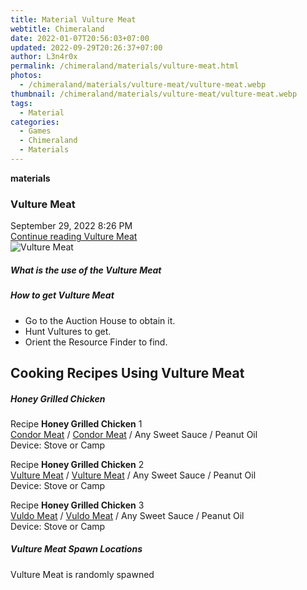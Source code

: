 ```yaml
---
title: Material Vulture Meat
webtitle: Chimeraland
date: 2022-01-07T20:56:03+07:00
updated: 2022-09-29T20:26:37+07:00
author: L3n4r0x
permalink: /chimeraland/materials/vulture-meat.html
photos:
  - /chimeraland/materials/vulture-meat/vulture-meat.webp
thumbnail: /chimeraland/materials/vulture-meat/vulture-meat.webp
tags:
  - Material
categories:
  - Games
  - Chimeraland
  - Materials
---
```


<section id="bootstrap-wrapper">
  <link
    rel="stylesheet"
    href="https://cdn.statically.io/gh/dimaslanjaka/Web-Manajemen/40ac3225/css/bootstrap-4.5-wrapper.css"
  />
  <div
    class="row g-0 border rounded overflow-hidden flex-md-row mb-4 shadow-sm position-relative"
  >
    <div class="col p-4 d-flex flex-column position-static">
      <strong class="d-inline-block mb-2 text-success">materials</strong>
      <h3 class="mb-0">Vulture Meat</h3>
      <div class="mb-1 text-muted">September 29, 2022 8:26 PM</div>
      <a
        href="/chimeraland/materials/vulture-meat.html"
        class="stretched-link d-none"
        >Continue reading Vulture Meat</a
      >
    </div>
    <div class="col-auto d-none d-lg-block">
      <img
        src="/chimeraland/materials/vulture-meat/vulture-meat.webp"
        alt="Vulture Meat"
      />
    </div>
  </div>
  <div class="row">
    <div class="col-lg-6 col-12 mb-2">
      <div class="card">
        <div class="card-body">
          <h5 class="card-title">What is the use of the Vulture Meat</h5>
          <div class="card-text"><ul></ul></div>
        </div>
      </div>
    </div>
    <div class="col-lg-6 col-12 mb-2">
      <div class="card">
        <div class="card-body">
          <h5 class="card-title">How to get Vulture Meat</h5>
          <div class="card-text">
            <ul>
              <li>Go to the Auction House to obtain it.</li>
              <li>Hunt Vultures to get.</li>
              <li>Orient the Resource Finder to find.</li>
            </ul>
          </div>
        </div>
      </div>
    </div>
    <div class="col-12 mb-2">
      <h2 id="cookable">Cooking Recipes Using Vulture Meat</h2>
      <div id="recipe-honey-grilled-chicken">
        <h5 id="item-honey-grilled-chicken">Honey Grilled Chicken</h5>
        <div class="mb-2">
          <p class="fs-5">
            Recipe <b>Honey Grilled Chicken</b> 1<br /><a
              class="text-decoration-none"
              href="/chimeraland/materials/condor-meat.html"
              >Condor Meat</a
            ><span> / </span
            ><a
              class="text-decoration-none"
              href="/chimeraland/materials/condor-meat.html"
              >Condor Meat</a
            ><span> / </span>Any Sweet Sauce<span> / </span>Peanut Oil<br />Device:
            Stove or Camp
          </p>
        </div>
        <div class="mb-2">
          <p class="fs-5">
            Recipe <b>Honey Grilled Chicken</b> 2<br /><a
              class="text-decoration-none"
              href="/chimeraland/materials/vulture-meat.html"
              >Vulture Meat</a
            ><span> / </span
            ><a
              class="text-decoration-none"
              href="/chimeraland/materials/vulture-meat.html"
              >Vulture Meat</a
            ><span> / </span>Any Sweet Sauce<span> / </span>Peanut Oil<br />Device:
            Stove or Camp
          </p>
        </div>
        <div class="mb-2">
          <p class="fs-5">
            Recipe <b>Honey Grilled Chicken</b> 3<br /><a
              class="text-decoration-none"
              href="/chimeraland/materials/vuldo-meat.html"
              >Vuldo Meat</a
            ><span> / </span
            ><a
              class="text-decoration-none"
              href="/chimeraland/materials/vuldo-meat.html"
              >Vuldo Meat</a
            ><span> / </span>Any Sweet Sauce<span> / </span>Peanut Oil<br />Device:
            Stove or Camp
          </p>
        </div>
      </div>
    </div>
    <div class="col-12 mb-2">
      <h5>Vulture Meat Spawn Locations</h5>
      <p>Vulture Meat is randomly spawned</p>
    </div>
  </div>
</section>